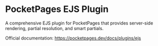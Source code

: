 # PocketPages EJS Plugin

A comprehensive EJS plugin for PocketPages that provides server-side rendering, partial resolution, and smart partials.

Official documentation: https://pocketpages.dev/docs/plugins/ejs
